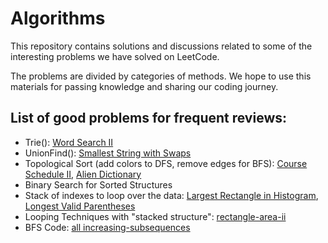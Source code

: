 # Algorithms

This repository contains solutions and discussions related to some of the interesting problems we have solved on LeetCode. 

The problems are divided by categories of methods. We hope to use this materials for passing knowledge and sharing our coding journey.

## List of good problems for frequent reviews:
- Trie(): [Word Search II](https://leetcode.com/problems/word-search-ii/)
- UnionFind(): [Smallest String with Swaps](https://github.com/trang-nguyenn/Algorithms/blob/master/UnionFind/1202-smallest-string-with-swaps.md)    
- Topological Sort (add colors to DFS, remove edges for BFS):  [Course Schedule II](https://leetcode.com/problems/course-schedule-ii/), [Alien Dictionary](https://leetcode.com/problems/alien-dictionary/)     
- Binary Search for Sorted Structures   
- Stack of indexes to loop over the data: [Largest Rectangle in Histogram](https://leetcode.com/problems/largest-rectangle-in-histogram/), [Longest Valid Parentheses](https://leetcode.com/articles/longest-valid-parentheses/)
- Looping Techniques with "stacked structure": [rectangle-area-ii](https://github.com/trang-nguyenn/Algorithms/blob/master/Heap_SortedStructure/850-rectangle-area-ii.md)
- BFS Code: [all increasing-subsequences](https://github.com/trang-nguyenn/Algorithms/blob/master/DistinctSet/491-increasing-subsequences.md)
